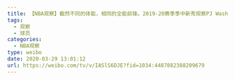 ```yaml
---
title: 【NBA观察】截然不同的体能，相同的全能前锋。2019-20赛季季中新秀观察PJ WashingtonP·J·华盛顿／Brandon Clarke布兰登·克拉克
tags:
  - 观察
  - 球员
categories:
  - NBA观察
type: weibo
date: 2020-03-29 13:01:12
url: https://weibo.com/tv/v/IASlS6DJE?fid=1034:4487882388209679
---
```


<!-- more -->